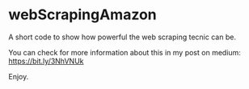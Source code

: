 # webScrapingAmazon

A short code to show how powerful the web scraping tecnic can be.

You can check for more information about this in my post on medium: https://bit.ly/3NhVNUk

Enjoy.
